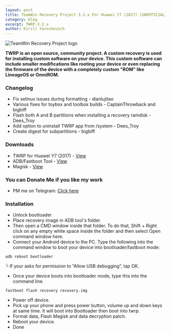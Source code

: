 ```yaml
---
layout: post
title: TeamWin Recovery Project 3.2.x For Huawei Y7 (2017) [UNOFFICIAL]
category: blog
excerpt: TWRP-3.2.x
author: Kirill Yaroshevich
---
```


![TeamWin Recovery Project logo](http://Hadenix.github.io/images/twrp.jpg)

**TWRP is an open source, community project. A custom recovery is used for installing custom software on your device.
 This custom software can include smaller modifications like rooting your device or even replacing
 the firmware of the device with a completely custom "ROM" like LineageOS or OmniROM.**

### Changelog
* Fix selinux issues during formatting - dianlujitao
* Various fixes for toybox and toolbox builds - CaptainThrowback and bigbiff
* Flash both A and B partitions when installing a recovery ramdisk - Dees_Troy
* Add option to uninstall TWRP app from /system - Dees_Troy
* Create digest for subpartitions - bigbiff

### Downloads
* TWRP for Huawei Y7 (2017) - [View](https://androidfilehost.com/?w=files&flid=279197)
* ADB/Fastboot Tool - [View](https://dl.google.com/android/repository/platform-tools-latest-windows.zip)
* Magisk - [View](https://github.com/topjohnwu/Magisk/releases)

### You can Donate Me if you like my work
* PM me on Telegram: [Click here](https://web.telegram.org/#/im?p=@Hadenix)

### Installation
* Unlock bootloader
* Place recovery image in ADB tool's folder.
* Then open a CMD window inside that folder. To do that, Shift + Right click on any empty white space inside the folder and then select Open command window here.
* Connect your Android device to the PC. Type the following into the command window to boot your device into bootloader/fastboot mode:
```
adb reboot bootloader
```
└ If your asks for permission to “Allow USB debugging”, tap OK.
* Once your device boots into bootloader mode, type this into the command line.
```
fastboot flash recovery recovery.img
```
* Power off device.
* Pick up your phone and press power button, volume up and down keys at same time. It will boot into Bootloader then boot into twrp.
* Format data, Flash Magisk and data decryption patch.
* Reboot your device.
* Done
